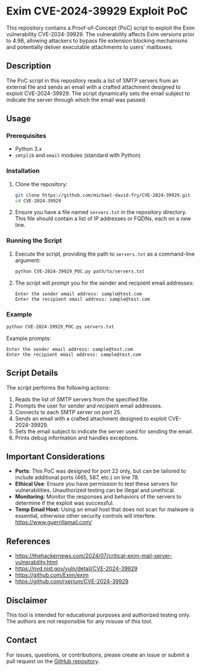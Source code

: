 # Exim CVE-2024-39929 Exploit PoC

This repository contains a Proof-of-Concept (PoC) script to exploit the Exim vulnerability CVE-2024-39929. The vulnerability affects Exim versions prior to 4.98, allowing attackers to bypass file extension blocking mechanisms and potentially deliver executable attachments to users' mailboxes.

## Description

The PoC script in this repository reads a list of SMTP servers from an external file and sends an email with a crafted attachment designed to exploit CVE-2024-39929. The script dynamically sets the email subject to indicate the server through which the email was passed.

## Usage

### Prerequisites

- Python 3.x
- `smtplib` and `email` modules (standard with Python)

### Installation

1. Clone the repository:
    ```sh
    git clone https://github.com/michael-david-fry/CVE-2024-39929.git
    cd CVE-2024-39929
    ```

2. Ensure you have a file named `servers.txt` in the repository directory. This file should contain a list of IP addresses or FQDNs, each on a new line.

### Running the Script

1. Execute the script, providing the path to `servers.txt` as a command-line argument:
    ```sh
    python CVE-2024-39929_POC.py path/to/servers.txt
    ```

2. The script will prompt you for the sender and recipient email addresses:
    ```plaintext
    Enter the sender email address: sample@test.com
    Enter the recipient email address: sample@test.com
    ```

### Example

```sh
python CVE-2024-39929_POC.py servers.txt
```

Example prompts:
```plaintext
Enter the sender email address: sample@test.com
Enter the recipient email address: sample@test.com
```

## Script Details

The script performs the following actions:
1. Reads the list of SMTP servers from the specified file.
2. Prompts the user for sender and recipient email addresses.
3. Connects to each SMTP server on port 25.
4. Sends an email with a crafted attachment designed to exploit CVE-2024-39929.
5. Sets the email subject to indicate the server used for sending the email.
6. Prints debug information and handles exceptions.

## Important Considerations

- **Ports**: This PoC was designed for port 22 only, but can be tailored to include additional ports (465, 587, etc.) on line 78.
- **Ethical Use**: Ensure you have permission to test these servers for vulnerabilities. Unauthorized testing can be illegal and unethical.
- **Monitoring**: Monitor the responses and behaviors of the servers to determine if the exploit was successful.
- **Temp Email Host**: Using an email host that does not scan for malware is essential, otherwise other security controls will interfere. https://www.guerrillamail.com/

## References
- https://thehackernews.com/2024/07/critical-exim-mail-server-vulnerability.html
- https://nvd.nist.gov/vuln/detail/CVE-2024-39929
- https://github.com/Exim/exim
- https://github.com/rxerium/CVE-2024-39929

## Disclaimer

This tool is intended for educational purposes and authorized testing only. The authors are not responsible for any misuse of this tool.

## Contact

For issues, questions, or contributions, please create an issue or submit a pull request on the [GitHub repository](https://github.com/michael-david-fry/CVE-2024-39929).
